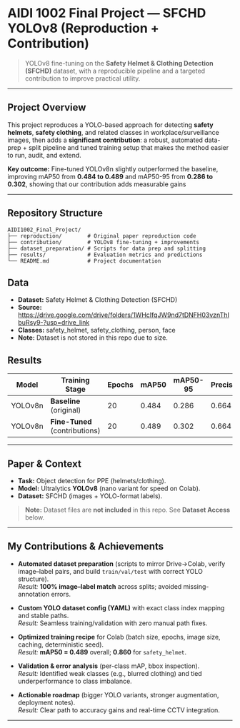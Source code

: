 # AIDI 1002 Final Project — SFCHD YOLOv8 (Reproduction + Contribution)

> YOLOv8 fine-tuning on the **Safety Helmet & Clothing Detection (SFCHD)** dataset, with a reproducible pipeline and a targeted contribution to improve practical utility.

---

## Project Overview
This project reproduces a YOLO-based approach for detecting **safety helmets**, **safety clothing**, and related classes in workplace/surveillance images, then adds a **significant contribution**: a robust, automated data-prep + split pipeline and tuned training setup that makes the method easier to run, audit, and extend.

**Key outcome:** Fine-tuned YOLOv8n slightly outperformed the baseline, improving mAP50 from **0.484 to 0.489** and mAP50-95 from **0.286 to 0.302**, showing that our contribution adds measurable gains

---

## Repository Structure
```plaintext
AIDI1002_Final_Project/
├── reproduction/        # Original paper reproduction code
├── contribution/        # YOLOv8 fine-tuning + improvements
├── dataset_preparation/ # Scripts for data prep and splitting
├── results/             # Evaluation metrics and predictions
└── README.md            # Project documentation

```

## Data
- **Dataset:** Safety Helmet & Clothing Detection (SFCHD)  
- **Source:** https://drive.google.com/drive/folders/1WHcIfqJW9nd7tDNFH03vznThIbuRsy9-?usp=drive_link 
- **Classes:** safety_helmet, safety_clothing, person, face  
- **Note:** Dataset is not stored in this repo due to size.

## Results

| Model   | Training Stage | Epochs | mAP50  | mAP50-95 | Precision | Recall |
|---------|----------------|--------|--------|----------|-----------|--------|
| YOLOv8n | **Baseline** (original)   | 20     | 0.484  | 0.286    | 0.664     | 0.429  |
| YOLOv8n | **Fine-Tuned** (contributions) | 20     | 0.489  | 0.302    | 0.664     | 0.429  |

---


## Paper & Context
- **Task:** Object detection for PPE (helmets/clothing).
- **Model:** Ultralytics **YOLOv8** (nano variant for speed on Colab).
- **Dataset:** SFCHD (images + YOLO-format labels).

> **Note:** Dataset files are **not included** in this repo. See **Dataset Access** below.

---

## My Contributions & Achievements
- **Automated dataset preparation** (scripts to mirror Drive→Colab, verify image–label pairs, and build `train/val/test` with correct YOLO structure).  
  *Result:* **100% image–label match** across splits; avoided missing-annotation errors.

- **Custom YOLO dataset config (YAML)** with exact class index mapping and stable paths.  
  *Result:* Seamless training/validation with zero manual path fixes.

- **Optimized training recipe** for Colab (batch size, epochs, image size, caching, deterministic seed).  
  *Result:* **mAP50 = 0.489** overall; **0.860** for `safety_helmet`.

- **Validation & error analysis** (per-class mAP, bbox inspection).  
  *Result:* Identified weak classes (e.g., blurred clothing) and tied underperformance to class imbalance.

- **Actionable roadmap** (bigger YOLO variants, stronger augmentation, deployment notes).  
  *Result:* Clear path to accuracy gains and real-time CCTV integration.

---




